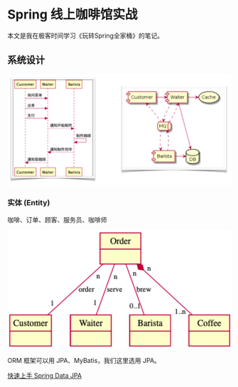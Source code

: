# Spring 线上咖啡馆实战
本文是我在极客时间学习《玩转Spring全家桶》的笔记。

## 系统设计
![](./img/system-design.png)

### 实体 (Entity)
咖啡、订单、顾客、服务员、咖啡师

![](./img/entities.jpg)

ORM 框架可以用 JPA、MyBatis，我们这里选用 JPA。

[快速上手 Spring Data JPA](./pages/spring-data-jpa-tutorial)
